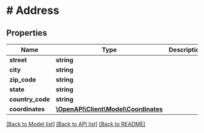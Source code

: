 # # Address

## Properties

Name | Type | Description | Notes
------------ | ------------- | ------------- | -------------
**street** | **string** |  | [optional] 
**city** | **string** |  | 
**zip_code** | **string** |  | 
**state** | **string** |  | 
**country_code** | **string** |  | 
**coordinates** | [**\OpenAPI\Client\Model\Coordinates**](Coordinates.md) |  | [optional] 

[[Back to Model list]](../../README.md#documentation-for-models) [[Back to API list]](../../README.md#documentation-for-api-endpoints) [[Back to README]](../../README.md)


